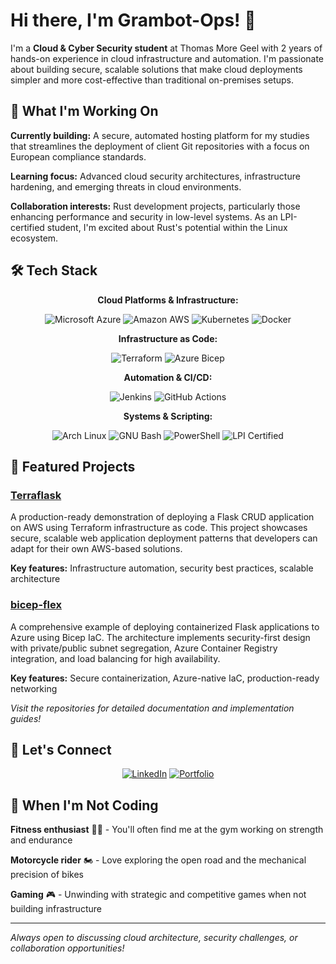 # Hi there, I'm Grambot-Ops! 👋

I'm a **Cloud & Cyber Security student** at Thomas More Geel with 2 years of hands-on experience in cloud infrastructure and automation. I'm passionate about building secure, scalable solutions that make cloud deployments simpler and more cost-effective than traditional on-premises setups.


## 🎯 What I'm Working On

**Currently building:** A secure, automated hosting platform for my studies that streamlines the deployment of client Git repositories with a focus on European compliance standards.

**Learning focus:** Advanced cloud security architectures, infrastructure hardening, and emerging threats in cloud environments.

**Collaboration interests:** Rust development projects, particularly those enhancing performance and security in low-level systems. As an LPI-certified student, I'm excited about Rust's potential within the Linux ecosystem.

## 🛠️ Tech Stack

<div align="center">

**Cloud Platforms & Infrastructure:**

![Microsoft Azure](https://img.shields.io/badge/Microsoft%20Azure-0078D4?style=for-the-badge&logo=microsoftazure&logoColor=white)
![Amazon AWS](https://img.shields.io/badge/Amazon%20AWS-FF9900?style=for-the-badge&logo=amazonaws&logoColor=white)
![Kubernetes](https://img.shields.io/badge/Kubernetes-326CE5?style=for-the-badge&logo=kubernetes&logoColor=white)
![Docker](https://img.shields.io/badge/Docker-2496ED?style=for-the-badge&logo=docker&logoColor=white)

**Infrastructure as Code:**

![Terraform](https://img.shields.io/badge/Terraform-623CE4?style=for-the-badge&logo=terraform&logoColor=white)
![Azure Bicep](https://img.shields.io/badge/Azure%20Bicep-0078D4?style=for-the-badge&logo=microsoftazure&logoColor=white)

**Automation & CI/CD:**

![Jenkins](https://img.shields.io/badge/Jenkins-D24939?style=for-the-badge&logo=jenkins&logoColor=white)
![GitHub Actions](https://img.shields.io/badge/GitHub%20Actions-2088FF?style=for-the-badge&logo=githubactions&logoColor=white)

**Systems & Scripting:**

![Arch Linux](https://img.shields.io/badge/Arch%20Linux-1793D1?style=for-the-badge&logo=archlinux&logoColor=white)
![GNU Bash](https://img.shields.io/badge/GNU%20Bash-4EAA25?style=for-the-badge&logo=gnubash&logoColor=white)
![PowerShell](https://img.shields.io/badge/PowerShell-5391FE?style=for-the-badge&logo=powershell&logoColor=white)
![LPI Certified](https://img.shields.io/badge/LPI%20Certified-FCC624?style=for-the-badge&logo=linux&logoColor=black)

</div>


## 🚀 Featured Projects

### [**Terraflask**](https://github.com/Grambot-ops/Terraflask)
A production-ready demonstration of deploying a Flask CRUD application on AWS using Terraform infrastructure as code. This project showcases secure, scalable web application deployment patterns that developers can adapt for their own AWS-based solutions.

**Key features:** Infrastructure automation, security best practices, scalable architecture

### [**bicep-flex**](https://github.com/Grambot-ops/bicep-flex)
A comprehensive example of deploying containerized Flask applications to Azure using Bicep IaC. The architecture implements security-first design with private/public subnet segregation, Azure Container Registry integration, and load balancing for high availability.

**Key features:** Secure containerization, Azure-native IaC, production-ready networking

*Visit the repositories for detailed documentation and implementation guides!*


## 🤝 Let's Connect

<div align="center">

[![LinkedIn](https://img.shields.io/badge/LinkedIn-0077B5?style=for-the-badge&logo=linkedin&logoColor=white)](https://www.linkedin.com/in/maximus-mukiza-1523a5297/)
[![Portfolio](https://img.shields.io/badge/Portfolio-000000?style=for-the-badge&logo=vercel&logoColor=white)](https://mmt-labs.be/)

</div>


## 🌟 When I'm Not Coding

**Fitness enthusiast** 🏋️‍♂️ - You'll often find me at the gym working on strength and endurance

**Motorcycle rider** 🏍️ - Love exploring the open road and the mechanical precision of bikes

**Gaming** 🎮 - Unwinding with strategic and competitive games when not building infrastructure

---

*Always open to discussing cloud architecture, security challenges, or collaboration opportunities!*
